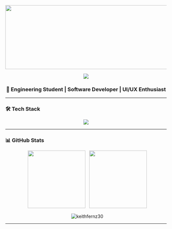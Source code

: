 <p align="center">
  <img src="https://media.giphy.com/media/ZVik7pBtu9dNS/giphy.gif" width="800" height="200" />
</p>

<p align="center">
  <img src="https://readme-typing-svg.herokuapp.com?font=Fira+Code&size=34&duration=2500&pause=1000&color=39FF14&center=true&vCenter=true&width=750&lines=Access+Granted...;Keith+Fernandes+is+Online" />
</p>

<h3 align="center">🚀 Engineering Student | Software Developer | UI/UX Enthusiast</h3>


---

### 🛠️ Tech Stack  
<p align="center">
<img src="https://skillicons.dev/icons?i=html,css,js,ts,react,nextjs,nodejs,java,python,c,cpp,mysql,mongodb,firebase,git,figma,docker,aws,unity" />
</p>

---

### 📊 GitHub Stats  
<p align="center">
  <img src="https://github-readme-stats.vercel.app/api?username=keithfernz30&show_icons=true&theme=radical" height="180em"/>
  <img src="https://github-readme-stats.vercel.app/api/top-langs?username=keithfernz30&layout=compact&langs_count=6&theme=radical" height="180em"/>
</p>

<p align="center">
  <img src="https://github-readme-streak-stats.herokuapp.com/?user=keithfernz30&theme=radical" alt="keithfernz30" />
</p>



---



